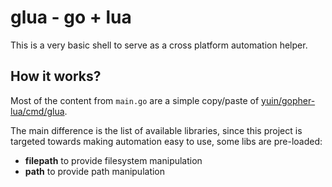 # glua - go + lua

This is a very basic shell to serve as a cross platform automation helper.

## How it works?

Most of the content from `main.go` are a simple copy/paste of
[yuin/gopher-lua/cmd/glua](https://github.com/yuin/gopher-lua/blob/master/cmd/glua/glua.go).

The main difference is the list of available libraries, since this project
is targeted towards making automation easy to use, some libs are pre-loaded:

- **filepath** to provide filesystem manipulation
- **path** to provide path manipulation

